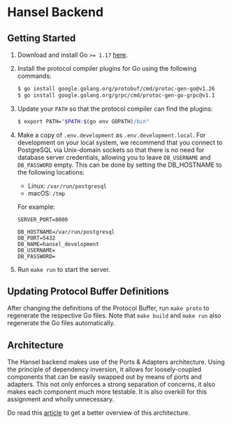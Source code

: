 # Hansel Backend

## Getting Started

1. Download and install Go `>= 1.17` [here](https://golang.org/doc/install).
1. Install the protocol compiler plugins for Go using the following commands:
   ```sh
   $ go install google.golang.org/protobuf/cmd/protoc-gen-go@v1.26
   $ go install google.golang.org/grpc/cmd/protoc-gen-go-grpc@v1.1
   ```
1. Update your `PATH` so that the protocol compiler can find the plugins:
   ```sh
   $ export PATH="$PATH:$(go env GOPATH)/bin"
   ```
1. Make a copy of `.env.development` as `.env.development.local`.
   For development on your local system, we recommend that you connect to PostgreSQL via Unix-domain sockets so that there is no need for database server credentials, allowing you to leave `DB_USERNAME` and `DB_PASSWORD` empty.
   This can be done by setting the DB_HOSTNAME to the following locations:
   * Linux: `/var/run/postgresql`
   * macOS: `/tmp`

   For example:
   ```
   SERVER_PORT=8000

   DB_HOSTNAME=/var/run/postgresql
   DB_PORT=5432
   DB_NAME=hansel_development
   DB_USERNAME=
   DB_PASSWORD=
   ```
1. Run `make run` to start the server.

## Updating Protocol Buffer Definitions

After changing the definitions of the Protocol Buffer, run `make proto` to regenerate the respective Go files.
Note that `make build` and `make run` also regenerate the Go files automatically.

## Architecture

The Hansel backend makes use of the Ports & Adapters architecture.
Using the principle of dependency inversion, it allows for loosely-coupled components that can be easily swapped out by means of ports and adapters.
This not only enforces a strong separation of concerns, it also makes each component much more testable.
It is also overkill for this assignment and wholly unnecessary.

Do read this [article](https://herbertograca.com/2017/11/16/explicit-architecture-01-ddd-hexagonal-onion-clean-cqrs-how-i-put-it-all-together/) to get a better overview of this architecture.
